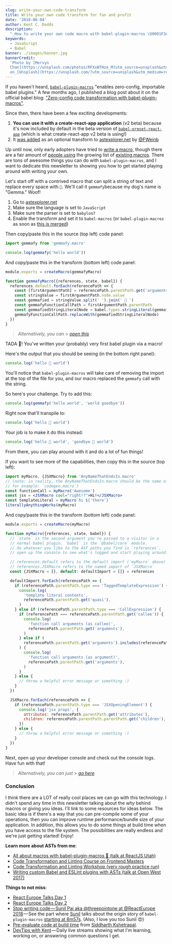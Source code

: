 ```yaml
---
slug: write-your-own-code-transform
title: Write your own code transform for fun and profit
date: '2018-06-04'
author: Kent C. Dodds
description:
  "_How to write your own code macro with babel-plugin-macros \U0001F3A3_"
keywords:
  - JavaScript
  - Babel
banner: ./images/banner.jpg
bannerCredit:
  'Photo by [Mervyn
  Chan](https://unsplash.com/photos/RFXxBTHze_M?utm_source=unsplash&utm_medium=referral&utm_content=creditCopyText)
  on_[Unsplash](https://unsplash.com/?utm_source=unsplash&utm_medium=referral&utm_content=creditCopyText)'
---
```


If you haven't heard,
[`babel-plugin-macros`](https://github.com/kentcdodds/babel-plugin-macros)
"enables zero-config, importable babel plugins." A few months ago, I published a
blog post about it on the official babel blog:
["Zero-config code transformation with babel-plugin-macros"](https://babeljs.io/blog/2017/09/11/zero-config-with-babel-macros).

Since then, there have been a few exciting developments:

1.  **You can use it with a create-react-app application** (v2 beta) because
    it's now included by default in the beta version of
    [`babel-preset-react-app`](https://www.npmjs.com/package/babel-preset-react-app)
    (which is what create-react-app v2 beta is using!)
2.  It [was added](https://github.com/fkling/astexplorer/pull/303) as an
    optional transform to [astexplorer.net](https://astexplorer.net/) by
    [@FWeinb](https://twitter.com/FWeinb)

Up until now, only early adopters have tried to
[write a macro](https://github.com/kentcdodds/babel-plugin-macros/blob/master/other/docs/author.md),
though there are a fair amount of
[people using](https://github.com/kentcdodds/babel-plugin-macros/blob/master/other/docs/user.md)
the growing list of
[existing macros](https://github.com/kentcdodds/babel-plugin-macros/blob/master/other/docs/macros.md).
There are tons of awesome things you can do with `babel-plugin-macros`, and I
want to dedicate this newsletter to showing you how to get started playing
around with writing your own.

Let's start off with a contrived macro that can split a string of text and
replace every space with `🐶`. We'll call it `gemmafy`because my dog's name is
"Gemma." Woof!

1.  Go to [astexplorer.net](https://astexplorer.net/)
2.  Make sure the language is set to `JavaScript`
3.  Make sure the parser is set to `babylon7`
4.  Enable the transform and set it to `babel-macros` (or `babel-plugin-macros`
    as soon as [this is merged](https://github.com/fkling/astexplorer/pull/318))

Then copy/paste this in the source (top left) code panel:

```js
import gemmafy from 'gemmafy.macro'

console.log(gemmafy('hello world'))
```

And copy/paste this in the transform (bottom left) code panel:

```js
module.exports = createMacro(gemmafyMacro)

function gemmafyMacro({references, state, babel}) {
  references.default.forEach(referencePath => {
    const [firstArgumentPath] = referencePath.parentPath.get('arguments')
    const stringValue = firstArgumentPath.node.value
    const gemmafied = stringValue.split(' ').join(' 🐶 ')
    const gemmafyFunctionCallPath = firstArgumentPath.parentPath
    const gemmafiedStringLiteralNode = babel.types.stringLiteral(gemmafied)
    gemmafyFunctionCallPath.replaceWith(gemmafiedStringLiteralNode)
  })
}
```

> _Alternatively, you can_ >
> [_open this_](https://astexplorer.net/#/gist/b93bac9c0cdeddd6a1888ad7e82f4cbe/e84e9536951bd0d6fec76b9b50e5f6b01539a4c5)

TADA 🎉! You've written your (probably) very first babel plugin via a macro!

Here's the output that you should be seeing (in the bottom right panel):

```js
console.log('hello 🐶 world')
```

You'll notice that `babel-plugin-macros` will take care of removing the import
at the top of the file for you, and our macro replaced the `gemmafy` call with
the string.

So here's your challenge. Try to add this:

```js
console.log(gemmafy('hello world', 'world goodbye'))
```

Right now that'll transpile to:

```js
console.log('hello 🐶 world')
```

Your job is to make it do this instead:

```js
console.log('hello 🐶 world', 'goodbye 🐶 world')
```

From there, you can play around with it and do a lot of fun things!

If you want to see more of the capabilities, then copy this in the source (top
left):

```jsx
import myMacro, {JSXMacro} from 'AnyNameThatEndsIn.macro'
// (note: in reality, the AnyNameThatEndsIn.macro should be the name of your package
// for example: `codegen.macro`)
const functionCall = myMacro('Awesome')
const jsx = <JSXMacro cool="right!?">Hi!</JSXMacro>
const templateLiteral = myMacro`hi ${'there'}`
literallyAnythingWorks(myMacro)
```

And copy/paste this in the transform (bottom left) code panel:

```js
module.exports = createMacro(myMacro)

function myMacro({references, state, babel}) {
  // `state` is the second argument you're passed to a visitor in a
  // normal babel plugin. `babel` is the `@babel/core` module.
  // do whatever you like to the AST paths you find in `references`.
  // open up the console to see what's logged and start playing around!

  // references.default refers to the default import (`myMacro` above)
  // references.JSXMacro refers to the named import of `JSXMacro`
  const {JSXMacro = [], default: defaultImport = []} = references

  defaultImport.forEach(referencePath => {
    if (referencePath.parentPath.type === 'TaggedTemplateExpression') {
      console.log(
        'template literal contents',
        referencePath.parentPath.get('quasi'),
      )
    } else if (referencePath.parentPath.type === 'CallExpression') {
      if (referencePath === referencePath.parentPath.get('callee')) {
        console.log(
          'function call arguments (as callee)',
          referencePath.parentPath.get('arguments'),
        )
      } else if (
        referencePath.parentPath.get('arguments').includes(referencePath)
      ) {
        console.log(
          'function call arguments (as argument)',
          referencePath.parentPath.get('arguments'),
        )
      }
    } else {
      // throw a helpful error message or something :)
    }
  })

  JSXMacro.forEach(referencePath => {
    if (referencePath.parentPath.type === 'JSXOpeningElement') {
      console.log('jsx props', {
        attributes: referencePath.parentPath.get('attributes'),
        children: referencePath.parentPath.parentPath.get('children'),
      })
    } else {
      // throw a helpful error message or something :)
    }
  })
}
```

Next, open up your developer console and check out the console logs. Have fun
with that!

> _Alternatively, you can just_ >
> [_go here_](https://astexplorer.net/#/gist/bee085792657d68468353b868a34a2a6/97e09889c85de1f839717a8b351ad4ec1376501a)

### Conclusion

I think there are a LOT of really cool places we can go with this technology. I
didn't spend any time in this newsletter talking about the _why_ behind macros
or giving you ideas. I'll link to some resources for ideas below. The basic idea
is if there's a way that you can pre-compile some of your operations, then you
can improve runtime performance/bundle size of your application. In addition,
this allows you to do some things at build time when you have access to the file
system. The possibilities are really endless and we're just getting started!
Enjoy!

**Learn more about ASTs from me**:

- [All about macros with babel-plugin-macros 🎣 (talk at ReactJS Utah)](https://www.youtube.com/watch?v=nlAHtAQlFGk&list=PLV5CVI1eNcJgNqzNwcs4UKrlJdhfDjshf)
- [Code Transformation and Linting Course on Frontend Masters](https://frontendmasters.com/workshops/code-transformation-linting-asts/)
- [Code Transformation and Linting Workshop (very rough practice run)](https://www.youtube.com/watch?v=-iA7TAUGn2Y&list=PLV5CVI1eNcJgNqzNwcs4UKrlJdhfDjshf)
- [Writing custom Babel and ESLint plugins with ASTs (talk at Open West 2017)](https://www.youtube.com/watch?v=VBscbcm2Mok&list=PLV5CVI1eNcJgNqzNwcs4UKrlJdhfDjshf)

**Things to not miss**:

- [React Europe Talks Day 1](https://www.youtube.com/watch?list=PLCC436JpVnK3xH_ArpIjdkYDGwWNkVa73&v=aOWIJ4Mgb2k)
- [React Europe Talks Day 2](https://www.youtube.com/watch?v=WYWVGQKnz5M&list=PLCC436JpVnK1X7atG6EIz467Evs4TMX_5)
- [Stop writing code — Sunil Pai aka @threepointone at @ReactEurope 2018](https://www.youtube.com/watch?v=WYWVGQKnz5M) — See
  the part where [Sunil](https://twitter.com/threepointone) talks about the
  origin story of `babel-plugin-macros`
  [starting at 8m57s](https://youtu.be/WYWVGQKnz5M?t=8m57s). (Also, I love you
  too Sunil 😍)
- [Pre-evaluate code at build time](https://www.youtube.com/watch?v=NhmrbpVKgdQ&list=LLz-BYvuntVRt_VpfR6FKXJw)
  from [Siddharth Kshetrapal](https://twitter.com/siddharthkp).
- [DevTips with Kent](http://kcd.im/devtips) — Daily live streams showing what
  I'm learning, working on, or answering common questions I get.
